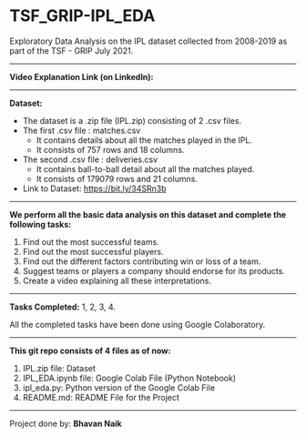# TSF_GRIP-IPL_EDA
Exploratory Data Analysis on the IPL dataset collected from 2008-2019 as part of the TSF - GRIP July 2021.

------------------------------------------------------------------------------------------
**Video Explanation Link (on LinkedIn):** 

------------------------------------------------------------------------------------------
**Dataset:**
- The dataset is a .zip file (IPL.zip) consisting of 2 .csv files.
- The first .csv file : matches.csv
    - It contains details about all the matches played in the IPL.
    - It consists of 757 rows and 18 columns.
- The second .csv file : deliveries.csv
    - It contains ball-to-ball detail about all the matches played.
    - It consists of 179079 rows and 21 columns.
- Link to Dataset: https://bit.ly/34SRn3b

------------------------------------------------------------------------------------------
**We perform all the basic data analysis on this dataset and complete the following tasks:**
1. Find out the most successful teams.
2. Find out the most successful players.
3. Find out the different factors contributing win or loss of a team.
4. Suggest teams or players a company should endorse for its products.
5. Create a video explaining all these interpretations.

------------------------------------------------------------------------------------------
**Tasks Completed:** 1, 2, 3, 4. 

All the completed tasks have been done using Google Colaboratory.

------------------------------------------------------------------------------------------
**This git repo consists of 4 files as of now:**
1. IPL.zip file: Dataset
2. IPL_EDA.ipynb file: Google Colab File (Python Notebook)
3. ipl_eda.py: Python version of the Google Colab File
4. README.md: README File for the Project

------------------------------------------------------------------------------------------
Project done by: **Bhavan Naik**
